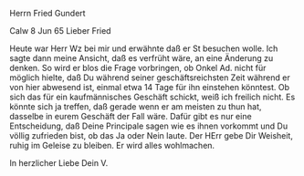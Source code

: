 Herrn Fried Gundert

 Calw 8 Jun 65
Lieber Fried

Heute war Herr Wz bei mir und erwähnte daß er St besuchen wolle. Ich sagte dann meine Ansicht, daß es verfrüht wäre, an eine Änderung zu denken. So wird er blos die Frage vorbringen, ob Onkel Ad. nicht für möglich hielte, daß Du während seiner geschäftsreichsten Zeit während er von hier abwesend ist, einmal etwa 14 Tage für ihn einstehen könntest. Ob sich das für ein kaufmännisches Geschäft schickt, weiß ich freilich nicht. Es könnte sich ja treffen, daß gerade wenn er am meisten zu thun hat, dasselbe in eurem Geschäft der Fall wäre. Dafür gibt es nur eine Entscheidung, daß Deine Principale sagen wie es ihnen vorkommt und Du völlig zufrieden bist, ob das Ja oder Nein laute. Der HErr gebe Dir Weisheit, ruhig im Geleise zu bleiben. Er wird alles wohlmachen.

 In herzlicher Liebe
 Dein V.

